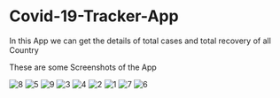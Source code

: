 # Covid-19-Tracker-App
In this App we can get the details of total cases and total recovery of all Country


These are some Screenshots of the App

![8](https://user-images.githubusercontent.com/56166609/156891957-ef6e4a7a-bfbf-4578-8c68-ee790ea02718.jpeg)
![5](https://user-images.githubusercontent.com/56166609/156891966-289aafd1-905c-4418-8938-bfbc0edf756f.jpeg)
![9](https://user-images.githubusercontent.com/56166609/156891967-1096b423-b320-4c96-8fc1-d59c7fcfbb10.jpeg)
![3](https://user-images.githubusercontent.com/56166609/156891970-2cbf0397-4ecc-4aaf-a9a8-ea271ed03ffb.jpeg)
![4](https://user-images.githubusercontent.com/56166609/156891971-684a652f-0325-47a0-9f4d-c8e0bfdb1735.jpeg)
![2](https://user-images.githubusercontent.com/56166609/156891974-59916acd-f471-4114-b331-65d0edcff66d.jpeg)
![1](https://user-images.githubusercontent.com/56166609/156891975-80807b52-65ea-4a1f-9302-604131a7a9ec.jpeg)
![7](https://user-images.githubusercontent.com/56166609/156891983-a90e022c-b818-47ec-b0b6-0786eeda121a.jpeg)
![6](https://user-images.githubusercontent.com/56166609/156891985-f584cb2a-7d30-4b0d-8b98-9de504796a46.jpeg)
